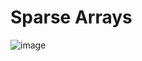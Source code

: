 # Sparse Arrays

![image](https://github.com/Nathan-P2/sparse_arrays/assets/68254838/8adb5866-8ec5-4e82-a572-bbf42fd0164c)
